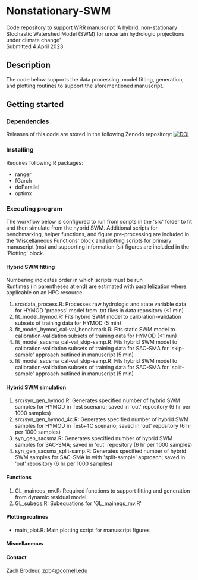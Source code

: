 # Nonstationary-SWM
Code repository to support WRR manuscript 'A hybrid, non-stationary Stochastic Watershed Model (SWM) for uncertain hydrologic projections under climate change'   
Submitted 4 April 2023

## Description
The code below supports the data processing, model fitting, generation, and plotting routines to support the aforementioned manuscript.
## Getting started
### Dependencies
Releases of this code are stored in the following Zenodo repository: [![DOI](https://zenodo.org/badge/DOI/10.5281/zenodo.7702354.svg)](https://doi.org/10.5281/zenodo.7702354)
### Installing
Requires following R packages:
* ranger
* fGarch
* doParallel
* optimx
### Executing program
The workflow below is configured to run from scripts in the 'src' folder to fit and then simulate from the hybrid SWM. Additional scripts for benchmarking, helper functions, and figure pre-processing are included in the 'Miscellaneous Functions' block and plotting scripts for primary manuscript (ms) and supporting information (si) figures are included in the 'Plotting' block.
#### Hybrid SWM fitting
Numbering indicates order in which scripts must be run  
Runtimes (in parentheses at end) are estimated with parallelization where applicable on an HPC resource 

1) src/data_process.R: Processes raw hydrologic and state variable data for HYMOD 'process' model from .txt files in data repository (<1 min)
2) fit_model_hymod.R: Fits hybrid SWM model to calibration-validation subsets of training data for HYMOD (5 min)
6) fit_model_hymod_cal-val_benchmark.R: Fits static SWM model to calibration-validation subsets of training data for HYMOD (<1 min)
7) fit_model_sacsma_cal-val_skip-samp.R: Fits hybrid SWM model to calibration-validation subsets of training data for SAC-SMA for 'skip-sample' approach outlined in manuscript (5 min)
7) fit_model_sacsma_cal-val_skip-samp.R: Fits hybrid SWM model to calibration-validation subsets of training data for SAC-SMA for 'split-sample' approach outlined in manuscript (5 min)

#### Hybrid SWM simulation

1) src/syn_gen_hymod.R: Generates specified number of hybrid SWM samples for HYMOD in Test scenario; saved in 'out' repository (6 hr per 1000 samples)
2) src/syn_gen_hymod_4c.R: Generates specified number of hybrid SWM samples for HYMOD in Test+4C scenario; saved in 'out' repository (6 hr per 1000 samples)
3) syn_gen_sacsma.R: Generates specified number of hybrid SWM samples for SAC-SMA; saved in 'out' repository (6 hr per 1000 samples)
4) syn_gen_sacsma_split-samp.R: Generates specified number of hybrid SWM samples for SAC-SMA in with 'split-sample' approach; saved in 'out' repository (6 hr per 1000 samples)

#### Functions

1) GL_maineqs_mv.R: Required functions to support fitting and generation from dynamic residual model
2) GL_subeqs.R: Subequations for 'GL_maineqs_mv.R'

#### Plotting routines

- main_plot.R: Main plotting script for manuscript figures

#### Miscellaneous

#### Contact
Zach Brodeur, zpb4@cornell.edu
